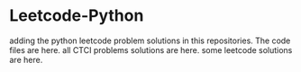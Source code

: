 # Leetcode-Python
adding the python leetcode problem solutions in this repositories. 
The code files are here.
all CTCI problems solutions are here.
some leetcode solutions are here.
























































































































































































































































































































































































































































































































































































































































































































































































































































































































































